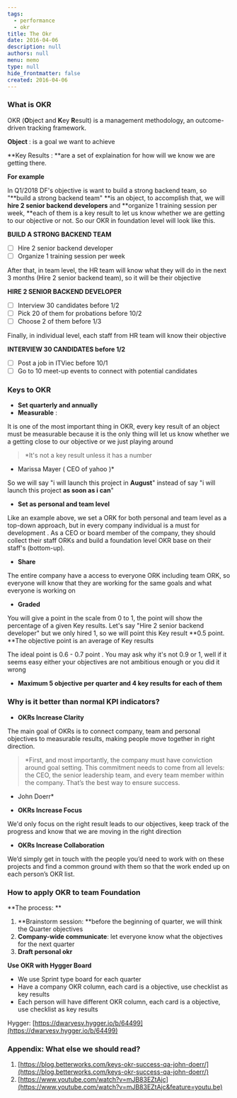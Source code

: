 ```yaml
---
tags: 
  - performance
  - okr
title: The Okr
date: 2016-04-06
description: null
authors: null
menu: memo
type: null
hide_frontmatter: false
created: 2016-04-06
---
```


### What is OKR
OKR (**O**bject and **K**ey **R**esult) is a management methodology, an outcome-driven tracking framework.

**Object** : is a goal we want to achieve

**Key Results : **are a set of explaination for how will we know we are getting there. 

**For example**

In Q1/2018 DF's objective is want to build a strong backend team, so "**build a strong backend team" **is an object, to accomplish that, we will **hire 2 senior backend developers** and **organize 1 training session per week, **each of them is a key result to let us know whether we are getting to our objective or not. So our OKR in foundation level will look like this.

**BUILD A STRONG BACKEND TEAM**

- [ ] Hire 2 senior backend developer
- [ ] Organize 1 training session per week

After that, in team level, the HR team will know what they will do in the next 3 months (Hire 2 senior backend team), so it will be their objective

**HIRE 2 SENIOR BACKEND DEVELOPER**

- [ ] Interview 30 candidates before 1/2
- [ ] Pick 20 of them for probations before 10/2
- [ ] Choose 2 of them before 1/3

Finally, in individual level, each staff from HR team will know their objective

**INTERVIEW 30 CANDIDATES before 1/2**

- [ ] Post a job in ITViec before 10/1
- [ ] Go to 10 meet-up events to connect with potential candidates

### Keys to OKR
* **Set quarterly and annually**
* **Measurable** : 

It is one of the most important thing in OKR, every key result of an object must be measurable because it is the only thing will let us know whether we a getting close to our objective or we just playing around

> *It's not a key result unless it has a number 
- Marissa Mayer ( CEO of yahoo )*

So we will say "i will launch this project in **August**" instead of say "i will launch this project **as soon as i can**"

* **Set as personal and team level**

Like an example above, we set a ORK for both personal and team level as a top-down approach, but in every company individual is a must for development . As a CEO or board member of the company, they should collect their staff ORKs and build a foundation level OKR base on their staff's (bottom-up).

* **Share**

The entire company have a access to everyone ORK including team ORK, so everyone will know that they are working for the same goals and what everyone is working on

* **Graded**

You will give a point in the scale from 0 to 1, the point will show the percentage of a given Key results. Let's say "Hire 2 senior backend developer" but we only hired 1, so we will point this Key result **0.5 point. **The objective point is an average of Key results

The ideal point is 0.6 - 0.7 point . You may ask why it's not 0.9 or 1, well if it seems easy either your objectives are not ambitious enough or you did it wrong

* **Maximum 5 objective per quarter and 4 key results for each of them**

### Why is it better than normal KPI indicators?
* **OKRs Increase Clarity**

The main goal of OKRs is to connect company, team and personal objectives to measurable results, making people move together in right direction.

> *First, and most importantly, the company must have conviction around goal setting. This commitment needs to come from all levels: the CEO, the senior leadership team, and every team member within the company. That’s the best way to ensure success.
- John Doerr*

* **OKRs Increase Focus**

We'd only focus on the right result leads to our objectives, keep track of the progress and know that we are moving in the right direction

* **OKRs Increase Collaboration**

We’d simply get in touch with the people you’d need to work with on these projects and find a common ground with them so that the work ended up on each person’s OKR list.

### How to apply OKR to team Foundation
**The process: **

1. **Brainstorm session: **before the beginning of quarter, we will think the Quarter objectives
1. **Company-wide communicate**: let everyone know what the objectives for the next quarter
1. **Draft personal okr**

**Use OKR with Hygger Board**

* We use Sprint type board for each quarter
* Have a company OKR column, each card is a objective, use checklist as key results
* Each person will have different OKR column, each card is a objective, use checklist as key results

Hygger: [https://dwarvesv.hygger.io/b/64499](https://dwarvesv.hygger.io/b/64499)

### Appendix: What else we should read?
1. [https://blog.betterworks.com/keys-okr-success-qa-john-doerr/](https://blog.betterworks.com/keys-okr-success-qa-john-doerr/)
1. [https://www.youtube.com/watch?v=mJB83EZtAjc](https://www.youtube.com/watch?v=mJB83EZtAjc&feature=youtu.be)